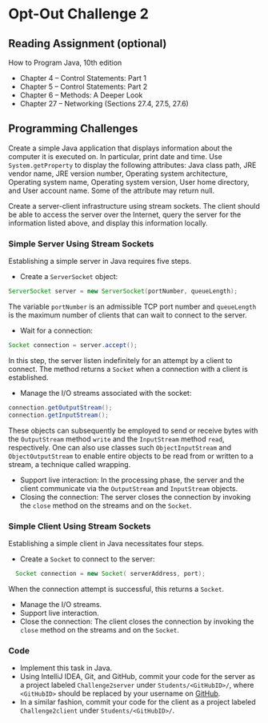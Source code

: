 # Opt-Out Challenge 2


## Reading Assignment (optional)

How to Program Java, 10th edition
 * Chapter 4 – Control Statements: Part 1
 * Chapter 5 – Control Statements: Part 2
 * Chapter 6 – Methods: A Deeper Look
 * Chapter 27 – Networking (Sections 27.4, 27.5, 27.6)


## Programming Challenges

Create a simple Java application that displays information about the computer it is executed on.
In particular, print date and time.
Use ```System.getProperty``` to display the following attributes: Java class path, JRE vendor name, JRE version number, Operating system architecture, Operating system name, Operating system version, User home directory, and User account name.
Some of the attribute may return null.

Create a server-client infrastructure using stream sockets.
The client should be able to access the server over the Internet, query the server for the information listed above, and display this information locally.

### Simple Server Using Stream Sockets

Establishing a simple server in Java requires five steps.
 * Create a ```ServerSocket``` object:
```java
ServerSocket server = new ServerSocket(portNumber, queueLength);
```
The variable ```portNumber``` is an admissible TCP port number and  ```queueLength``` is the maximum number of clients that can wait to connect to the server.
 *  Wait for a connection:
```java
Socket connection = server.accept();
```
In this step, the server listen indefinitely for an attempt by a client to connect.
The method returns a ```Socket``` when a connection with a client is established.
 * Manage the I/O streams associated with the socket:
```java
connection.getOutputStream();
connection.getInputStream();
```
These objects can subsequently be employed to send or receive bytes with the ```OutputStream``` method ```write``` and the ```InputStream``` method ```read```, respectively.
One can also use classes such ```ObjectInputStream``` and ```ObjectOutputStream``` to enable entire objects to be read from or written to a stream, a technique called wrapping.
 * Support live interaction:
In the processing phase, the server and the client communicate via the ```OutputStream``` and ```InputStream``` objects.
 * Closing the connection:
The server closes the connection by invoking the ```close``` method on the streams and on the ```Socket```.

### Simple Client Using Stream Sockets

Establishing a simple client in Java necessitates four steps.
 * Create a ```Socket``` to connect to the server:
```java
  Socket connection = new Socket( serverAddress, port);
```
When the connection attempt is successful, this returns a ```Socket```.
 * Manage the I/O streams.
 * Support live interaction.
 * Close the connection:
The client closes the connection by invoking the ```close``` method on the streams and on the ```Socket```.

### Code

 * Implement this task in Java.
 * Using IntelliJ IDEA, Git, and GitHub, commit your code for the server as a project labeled ```Challenge2server``` under ```Students/<GitHubID>/```, where ```<GitHubID>``` should be replaced by your username on [GitHub](https://GitHub.com).
 * In a similar fashion, commit your code for the client as a project labeled ```Challenge2client``` under ```Students/<GitHubID>/```.
